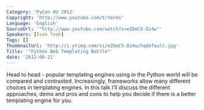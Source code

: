 ```yaml
---
Category: 'PyCon AU 2012'
Copyright: 'http://www.youtube.com/t/terms'
Language: 'English'
SourceUrl: '"http://www.youtube.com/watch?v=eZ6mC5-Dz4w"'
Speakers: [Ivan Teoh]
Tags: []
ThumbnailUrl: 'http://i.ytimg.com/vi/eZ6mC5-Dz4w/hqdefault.jpg'
Title: '"Python Web Templating Battle"'
date: '2012-08-21'
---
```

Head to head - popular templating engines using in the Python world will be
compared and contrasted. Increasingly, frameworks allow many different choices
in templating engines. In this talk I’ll discuss the different approaches,
demo and pros and cons to help you decide if there is a better templating
engine for you.

